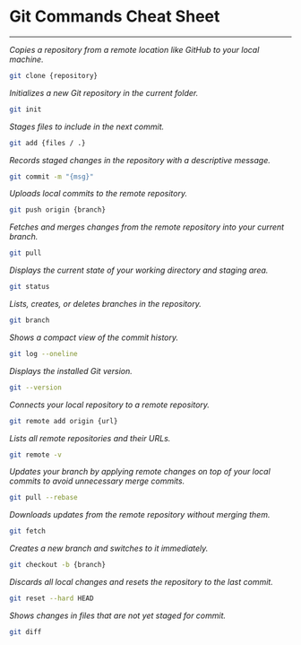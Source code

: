 # Git Commands Cheat Sheet

---

*Copies a repository from a remote location like GitHub to your local machine.*

```bash
git clone {repository}
```

*Initializes a new Git repository in the current folder.*

```bash
git init
```

*Stages files to include in the next commit.*

```bash
git add {files / .}
```

*Records staged changes in the repository with a descriptive message.*

```bash
git commit -m "{msg}"
```

*Uploads local commits to the remote repository.*

```bash
git push origin {branch}
```

*Fetches and merges changes from the remote repository into your current branch.*

```bash
git pull
```

*Displays the current state of your working directory and staging area.*

```bash
git status
```

*Lists, creates, or deletes branches in the repository.*

```bash
git branch
```

*Shows a compact view of the commit history.*

```bash
git log --oneline
```

*Displays the installed Git version.*

```bash
git --version
```

*Connects your local repository to a remote repository.*

```bash
git remote add origin {url}
```

*Lists all remote repositories and their URLs.*

```bash
git remote -v
```

*Updates your branch by applying remote changes on top of your local commits to avoid unnecessary merge commits.*

```bash
git pull --rebase
```

*Downloads updates from the remote repository without merging them.*

```bash
git fetch
```

*Creates a new branch and switches to it immediately.*

```bash
git checkout -b {branch}
```

*Discards all local changes and resets the repository to the last commit.*

```bash
git reset --hard HEAD
```

*Shows changes in files that are not yet staged for commit.*

```bash
git diff
```

